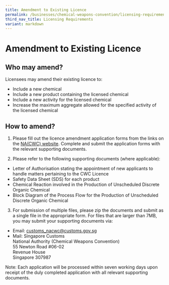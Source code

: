 ```yaml
---
title: Amendment to Existing Licence
permalink: /businesses/chemical-weapons-convention/licensing-requirements/amendment-to-existing-licence/
third_nav_title: Licensing Requirements
variant: markdown
---
```

# Amendment to Existing Licence

## Who may amend?

Licensees may amend their existing licence to:

-   Include a new chemical
-   Include a new product containing the licensed chemical
-   Include a new activity for the licensed chemical
-   Increase the maximum aggregate allowed for the specified activity of the licensed chemical

## How to amend?

1) Please fill out the licence amendment application forms from the links on the  [NA(CWC) website](/eservices/customs-forms-and-service-links). Complete and submit the application forms with the relevant supporting documents.

2) Please refer to the following supporting documents (where applicable):

-   Letter of Authorisation stating the appointment of  new  applicants to handle matters pertaining to the CWC Licence
-   Safety Data Sheet (SDS) for each product
-   Chemical Reaction involved in the Production of Unscheduled Discrete Organic Chemical
-   Block Diagram of the Process Flow for the Production of Unscheduled Discrete Organic Chemical

3) For submission of multiple files, please zip the documents and submit as a single file in the appropriate form. For files that are larger than 7MB, you may submit your supporting documents via:

-   Email:  [customs_nacwc@customs.gov.sg](mailto:customs_nacwc@customs.gov.sg)
-   Mail: Singapore Customs  
    National Authority (Chemical Weapons Convention)  
    55 Newton Road #06-02  
    Revenue House  
Singapore 307987

Note: Each application will be processed within seven working days upon receipt of the duly completed application with all relevant supporting documents.